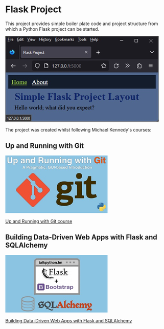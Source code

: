 # Flask Project

This project provides simple boiler plate code and project structure from which a Python Flask project can be started.

![Simple Flask App](/static/img/simple-flask-app.jpg)

The project was created whilst following Michael Kennedy's courses:

## Up and Running with Git

![Up and Running with Git course](/static/img/pragmatic-git.jpg)

[Up and Running with Git course](https://training.talkpython.fm/courses/details/up-and-running-with-git-a-pragmatic-ui-based-introduction)

## Building Data-Driven Web Apps with Flask and SQLAlchemy

![Building Data-Driven Web Apps with Flask and SQLAlchemy](/static/img/flask-data-web-apps.jpg)

[Building Data-Driven Web Apps with Flask and SQLAlchemy](https://training.talkpython.fm/courses/details/building-data-driven-web-applications-in-python-with-flask-sqlalchemy-and-bootstrap)
